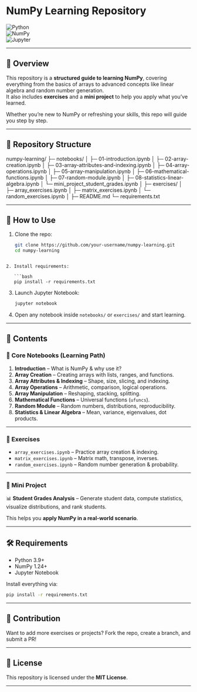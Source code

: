 # NumPy Learning Repository  

![Python](https://img.shields.io/badge/Python-3.9%2B-blue?logo=python)  
![NumPy](https://img.shields.io/badge/NumPy-1.24%2B-orange?logo=numpy)  
![Jupyter](https://img.shields.io/badge/Notebook-Jupyter-F37626?logo=jupyter)  

---

## 📘 Overview  

This repository is a **structured guide to learning NumPy**, covering everything from the basics of arrays to advanced concepts like linear algebra and random number generation.  
It also includes **exercises** and a **mini project** to help you apply what you’ve learned.  

Whether you’re new to NumPy or refreshing your skills, this repo will guide you step by step.  

---

## 📂 Repository Structure  


numpy-learning/
├─ notebooks/
│   ├─ 01-introduction.ipynb
│   ├─ 02-array-creation.ipynb
│   ├─ 03-array-attributes-and-indexing.ipynb
│   ├─ 04-array-operations.ipynb
│   ├─ 05-array-manipulation.ipynb
│   ├─ 06-mathematical-functions.ipynb
│   ├─ 07-random-module.ipynb
│   ├─ 08-statistics-linear-algebra.ipynb
│   └─ mini\_project\_student\_grades.ipynb
│
├─ exercises/
│   ├─ array\_exercises.ipynb
│   ├─ matrix\_exercises.ipynb
│   └─ random\_exercises.ipynb
│
├─ README.md
└─ requirements.txt


---

## 🚀 How to Use  

1. Clone the repo:  
   ```bash
   git clone https://github.com/your-username/numpy-learning.git
   cd numpy-learning
```

2. Install requirements:

   ```bash
   pip install -r requirements.txt
   ```

3. Launch Jupyter Notebook:

   ```bash
   jupyter notebook
   ```

4. Open any notebook inside `notebooks/` or `exercises/` and start learning.

---

## 📑 Contents

### 🔹 Core Notebooks (Learning Path)

1. **Introduction** – What is NumPy & why use it?
2. **Array Creation** – Creating arrays with lists, ranges, and functions.
3. **Array Attributes & Indexing** – Shape, size, slicing, and indexing.
4. **Array Operations** – Arithmetic, comparison, logical operations.
5. **Array Manipulation** – Reshaping, stacking, splitting.
6. **Mathematical Functions** – Universal functions (`ufuncs`).
7. **Random Module** – Random numbers, distributions, reproducibility.
8. **Statistics & Linear Algebra** – Mean, variance, eigenvalues, dot products.

---

### 🔹 Exercises

* `array_exercises.ipynb` – Practice array creation & indexing.
* `matrix_exercises.ipynb` – Matrix math, transpose, inverses.
* `random_exercises.ipynb` – Random number generation & probability.

---

### 🔹 Mini Project

📊 **Student Grades Analysis** – Generate student data, compute statistics, visualize distributions, and rank students.

This helps you **apply NumPy in a real-world scenario**.

---

## 🛠 Requirements

* Python 3.9+
* NumPy 1.24+
* Jupyter Notebook

Install everything via:

```bash
pip install -r requirements.txt
```

---

## 🌟 Contribution

Want to add more exercises or projects? Fork the repo, create a branch, and submit a PR!

---

## 📜 License

This repository is licensed under the **MIT License**.

---


